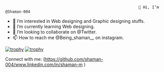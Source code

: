                                                               👋 Hi, I’m @Shaman-004


- 👀 I’m interested in Web designing and Graphic designing stuffs.
- 🌱 I’m currently learning Web designing.
- 💞️ I’m looking to collaborate on @Twitter.
- 📫 How to reach me @Being_shaman__ on instagram.

<!---
shaman-004/shaman-004 is a ✨ special ✨ repository because its `README.md` (this file) appears on your GitHub profile.
You can click the Preview link to take a look at your changes.
--->
[![trophy](https://github-profile-trophy.vercel.app/?username=shaman-004)](https://github.com/shaman-004/github-profile-trophy)
[![trophy](https://github-profile-trophy.vercel.app/?username=ryo-ma)](https://github-profile-trophy.vercel.app/?username=shaman-004&rank=A)

Connect with me:
(https://github.com/shaman-004/www.linkedin.com/in/shaman-m ) 

